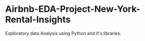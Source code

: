 # Airbnb-EDA-Project-New-York-Rental-Insights
Exploratory data Analysis using Python and it's  libraries.
